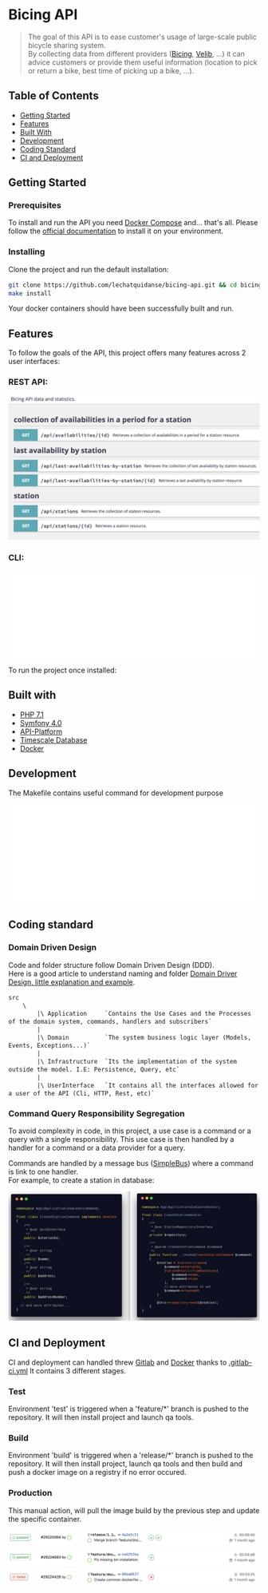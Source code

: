 # Bicing API
> The goal of this API is to ease customer's usage of large-scale public bicycle sharing system.  
> By collecting data from different providers ([Bicing][bicing], [Velib][velib], ...) it can advice customers or provide them useful information (location to pick or return a bike, best time of picking up a bike, ...).


## Table of Contents
- [Getting Started](#getting-started)
- [Features](#features)
- [Built With](#build-with)
- [Development](#development)
- [Coding Standard](#coding-standard)
- [CI and Deployment](#ci-and-deployment)


## <a name="getting-started"></a> Getting Started
### Prerequisites

To install and run the API you need [Docker Compose](docker-compose) and... that's all.
Please follow the [official documentation](docker-compose-install) to install it on your environment.

### Installing
Clone the project and run the default installation:

```bash
git clone https://github.com/lechatquidanse/bicing-api.git && cd bicing-api
make install
```
Your docker containers should have been successfully built and run.

## Features

To follow the goals of the API, this project offers many features across 2 user interfaces:

### REST API:
![Bicing API RESTs features](./documentation/features-rest.png)

### CLI:
![Bicing API CLI features](./documentation/features-cli.svg)

To run the project once installed:

## <a name="built-with"></a> Built with

- [PHP 7.1][php]
- [Symfony 4.0][symfony]
- [API-Platform][api-platform]
- [Timescale Database][timescale]
- [Docker][docker]

## Development
The Makefile contains useful command for development purpose

![Makefile helpul commands](./documentation/makefile.svg)

## <a name="coding-standard"></a> Coding standard

### Domain Driven Design

Code and folder structure follow Domain Driven Design (DDD).  
Here is a good article to understand naming and folder [Domain Driver Design, little explanation and example](https://jorgearco.com/ddd-with-symfony/).

    src
        \
            |\ Application     `Contains the Use Cases and the Processes of the domain system, commands, handlers and subscribers`
            |
            |\ Domain          `The system business logic layer (Models, Events, Exceptions...)`
            |
            |\ Infrastructure  `Its the implementation of the system outside the model. I.E: Persistence, Query, etc`
            |
            |\ UserInterface   `It contains all the interfaces allowed for a user of the API (Cli, HTTP, Rest, etc)`

### Command Query Responsibility Segregation

To avoid complexity in code, in this project, a use case is a command or a query with a single responsibility.
This use case is then handled by a handler for a command or a data provider for a query.

Commands are handled by a message bus ([SimpleBus][simplebus]) where a command is link to one handler.   
For example, to create a station in database:

![CQRS command handler](./documentation/cqrs-command-handler.png)

## <a name="ci-and-deployment"></a> CI and Deployment

CI and deployment can handled threw [Gitlab][gitlab] and [Docker][docker] thanks to [.gitlab-ci.yml](./.gitlab-ci.yml)
It contains 3 different stages.

### Test

Environment 'test' is triggered when a 'feature/*' branch is pushed to the repository. 
It will then install project and launch qa tools. 

### Build

Environment 'build' is triggered when a 'release/*' branch is pushed to the repository. 
It will then install project, launch qa tools and then build and push a docker image on a registry if no error occured.

### Production

This manual action, will pull the image build by the previous step and update the specific container.

![Continuous Integration](./documentation/continuous-integration.png)

[api-platform]: https://api-platform.com/
[bicing]: https://www.bicing.cat/
[docker]: https://www.docker.com/
[docker-compose]: https://docs.docker.com/compose/
[docker-compose-install]: https://docs.docker.com/compose/install
[gitlab]: https://gitlab.com/
[php]: http://php.net/
[simplebus]: https://github.com/SimpleBus/SimpleBus
[symfony]: http://symfony.com/
[timescale]: http://www.timescale.com/
[velib]: https://www.velib-metropole.fr/
[wiki-DDD]: https://en.wikipedia.org/wiki/Domain-driven_design
